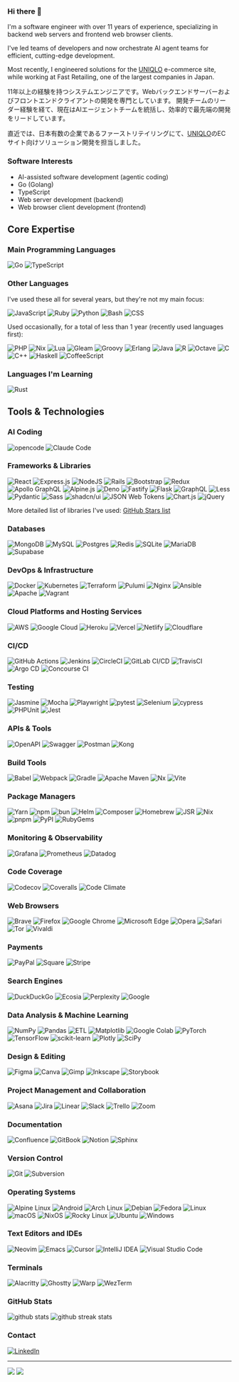 ### Hi there 👋

I'm a software engineer with over 11 years of experience, specializing in backend web servers and frontend web browser clients.

I've led teams of developers and now orchestrate AI agent teams for efficient, cutting-edge development.

Most recently, I engineered solutions for the [UNIQLO](https://uniqlo.com) e-commerce site, while working at Fast Retailing, one of the largest companies in Japan.

11年以上の経験を持つシステムエンジニアです。Webバックエンドサーバーおよびフロントエンドクライアントの開発を専門としています。 開発チームのリーダー経験を経て、現在はAIエージェントチームを統括し、効率的で最先端の開発をリードしています。

直近では、日本有数の企業であるファーストリテイリングにて、[UNIQLO](https://uniqlo.com)のECサイト向けソリューション開発を担当しました。

### Software Interests

- AI-assisted software development (agentic coding)
- Go (Golang)
- TypeScript
- Web server development (backend)
- Web browser client development (frontend)

## Core Expertise

### Main Programming Languages

![Go](https://img.shields.io/badge/Go-%2300ADD8.svg?logo=go&logoColor=white)
![TypeScript](https://img.shields.io/badge/TypeScript-%23007ACC.svg?logo=typescript&logoColor=white)

### Other Languages

I've used these all for several years, but they're not my main focus:

![JavaScript](https://img.shields.io/badge/JavaScript-%23323330.svg?logo=JavaScript&logoColor=%23F7DF1E)
![Ruby](https://img.shields.io/badge/Ruby-%23CC342D.svg?logo=ruby&logoColor=white)
![Python](https://img.shields.io/badge/Python-3670A0?logo=python&logoColor=ffdd54)
![Bash](https://img.shields.io/badge/Bash-%23121011.svg?logo=gnu-bash&logoColor=white)
![CSS](https://img.shields.io/badge/CSS-639?logo=css&logoColor=fff)

Used occasionally, for a total of less than 1 year (recently used languages first):

![PHP](https://img.shields.io/badge/PHP-%23777BB4.svg?logo=php&logoColor=white)
![Nix](https://img.shields.io/badge/Nix-5277C3.svg?logo=NixOS&logoColor=white)
![Lua](https://img.shields.io/badge/Lua-%232C2D72.svg?logo=lua&logoColor=white)
![Gleam](https://img.shields.io/badge/Gleam-ffaff3.svg?logo=apache-spark&logoColor=black)
![Groovy](https://img.shields.io/badge/Groovy-4298B8.svg?logo=Apache+Groovy&logoColor=white)
![Erlang](https://img.shields.io/badge/Erlang-white.svg?logo=erlang&logoColor=a90533)
![Java](https://img.shields.io/badge/Java-%23ED8B00.svg?logo=java&logoColor=white)
![R](https://img.shields.io/badge/R-%23276DC3.svg?logo=r&logoColor=white)
![Octave](https://img.shields.io/badge/Octave-darkblue?logo=octave&logoColor=fcd683)
![C](https://img.shields.io/badge/C-%2300599C.svg?logo=c&logoColor=white)
![C++](https://img.shields.io/badge/C%2B%2B-%2300599C.svg?logo=c%2B%2B&logoColor=white)
![Haskell](https://img.shields.io/badge/Haskell-5e5086?logo=haskell&logoColor=white)
![CoffeeScript](https://img.shields.io/badge/CoffeeScript-2F2625?logo=coffeescript&logoColor=fff)

### Languages I'm Learning

![Rust](https://img.shields.io/badge/Rust-%23000000.svg?logo=rust&logoColor=white)

## Tools & Technologies

### AI Coding

![opencode](https://img.shields.io/badge/opencode-000?logo=framework&logoColor=fff)
![Claude Code](https://img.shields.io/badge/Claude%20Code-D97757?logo=claude&logoColor=fff)

### Frameworks & Libraries

![React](https://img.shields.io/badge/React-%2320232a.svg?logo=react&logoColor=%2361DAFB)
![Express.js](https://img.shields.io/badge/Express.js-%23404d59.svg?logo=express&logoColor=%2361DAFB)
![NodeJS](https://img.shields.io/badge/NodeJS-6DA55F?logo=node.js&logoColor=white)
![Rails](https://img.shields.io/badge/Rails-%23CC0000.svg?logo=ruby-on-rails&logoColor=white)
![Bootstrap](https://img.shields.io/badge/Bootstrap-%23563D7C.svg?logo=bootstrap&logoColor=white)
![Redux](https://img.shields.io/badge/Redux-%23593d88.svg?logo=redux&logoColor=white)
![Apollo GraphQL](https://img.shields.io/badge/Apollo%20GraphQL-311C87?logo=apollo-graphql)
![Alpine.js](https://img.shields.io/badge/Alpine.js-8BC0D0?logo=alpinedotjs&logoColor=fff)
![Deno](https://img.shields.io/badge/Deno-000?logo=deno&logoColor=fff)
![Fastify](https://img.shields.io/badge/Fastify-000000?logo=fastify&logoColor=white)
![Flask](https://img.shields.io/badge/Flask-000?logo=flask&logoColor=fff)
![GraphQL](https://img.shields.io/badge/GraphQL-E10098?logo=graphql&logoColor=fff)
![Less](https://img.shields.io/badge/Less-1D365D?logo=less&logoColor=fff)
![Pydantic](https://img.shields.io/badge/Pydantic-E92063?logo=Pydantic&logoColor=white)
![Sass](https://img.shields.io/badge/Sass-C69?logo=sass&logoColor=fff)
![shadcn/ui](https://img.shields.io/badge/shadcn/ui-000?logo=shadcnui&logoColor=fff)
![JSON Web Tokens](https://img.shields.io/badge/JSON%20Web%20Tokens-black?logo=JSON%20web%20tokens)
![Chart.js](https://img.shields.io/badge/Chart.js-F5788D.svg?logo=chart.js&logoColor=white)
![jQuery](https://img.shields.io/badge/jQuery-%230769AD.svg?logo=jquery&logoColor=white)

More detailed list of libraries I've used: [GitHub Stars list](https://github.com/stars/normful/lists/did-use)

### Databases

![MongoDB](https://img.shields.io/badge/MongoDB-%234ea94b.svg?logo=mongodb&logoColor=white)
![MySQL](https://img.shields.io/badge/MySQL-%23000f.svg?logo=mysql&logoColor=white)
![Postgres](https://img.shields.io/badge/Postgres-%23316192.svg?logo=postgresql&logoColor=white)
![Redis](https://img.shields.io/badge/Redis-%23DD0031.svg?logo=redis&logoColor=white)
![SQLite](https://img.shields.io/badge/SQLite-%2307405e.svg?logo=sqlite&logoColor=white)
![MariaDB](https://img.shields.io/badge/MariaDB-003545?logo=mariadb&logoColor=white)
![Supabase](https://img.shields.io/badge/Supabase-3FCF8E?logo=supabase&logoColor=fff)

### DevOps & Infrastructure

![Docker](https://img.shields.io/badge/Docker-%230db7ed.svg?logo=docker&logoColor=white)
![Kubernetes](https://img.shields.io/badge/Kubernetes-%23326ce5.svg?logo=kubernetes&logoColor=white)
![Terraform](https://img.shields.io/badge/Terraform-%237A42BC.svg?logo=terraform&logoColor=white)
![Pulumi](https://img.shields.io/badge/Pulumi-%238A3391.svg?logo=pulumi&logoColor=white)
![Nginx](https://img.shields.io/badge/Nginx-%23009639.svg?logo=nginx&logoColor=white)
![Ansible](https://img.shields.io/badge/Ansible-%231A1918.svg?logo=ansible&logoColor=white)
![Apache](https://img.shields.io/badge/Apache-%23D42029.svg?logo=apache&logoColor=white)
![Vagrant](https://img.shields.io/badge/Vagrant-%231563FF.svg?logo=vagrant&logoColor=white)

### Cloud Platforms and Hosting Services

![AWS](https://img.shields.io/badge/AWS-%23FF9900.svg?logo=amazon-aws&logoColor=white)
![Google Cloud](https://img.shields.io/badge/Google%20Cloud-%234285F4.svg?logo=google-cloud&logoColor=white)
![Heroku](https://img.shields.io/badge/Heroku-430098?logo=heroku&logoColor=fffe)
![Vercel](https://img.shields.io/badge/Vercel-%23000000.svg?logo=vercel&logoColor=white)
![Netlify](https://img.shields.io/badge/Netlify-%23000000.svg?logo=netlify&logoColor=#00C7B7)
![Cloudflare](https://img.shields.io/badge/Cloudflare-F38020?logo=Cloudflare&logoColor=white)

### CI/CD

![GitHub Actions](https://img.shields.io/badge/GitHub%20Actions-%232671E5.svg?logo=githubactions&logoColor=white)
![Jenkins](https://img.shields.io/badge/Jenkins-%232C5263.svg?logo=jenkins&logoColor=white)
![CircleCI](https://img.shields.io/badge/CircleCI-%23161616.svg?logo=circleci&logoColor=white)
![GitLab CI/CD](https://img.shields.io/badge/GitLab%20CI/CD-%23181717.svg?logo=gitlab&logoColor=white)
![TravisCI](https://img.shields.io/badge/TravisCI-%232B2F33.svg?logo=travis&logoColor=white)
![Argo CD](https://img.shields.io/badge/Argo%20CD-%23EF7B4D.svg?logo=argo&logoColor=white)
![Concourse CI](https://img.shields.io/badge/Concourse%20CI-%23000000.svg?logo=concourse&logoColor=white)

### Testing

![Jasmine](https://img.shields.io/badge/Jasmine-%238A4182?logo=Jasmine&logoColor=white)
![Mocha](https://img.shields.io/badge/Mocha-%238D6748?logo=mocha&logoColor=white)
![Playwright](https://custom-icon-badges.demolab.com/badge/Playwright-2EAD33?logo=playwright&logoColor=fff)
![pytest](https://img.shields.io/badge/pytest-fff?logo=pytest&logoColor=000)
![Selenium](https://img.shields.io/badge/Selenium-%43B02A?logo=selenium&logoColor=white)
![cypress](https://img.shields.io/badge/cypress-%23E5E5E5?logo=cypress&logoColor=058a5e)
![PHPUnit](https://img.shields.io/badge/PHPUnit-%232D5375?logo=php&logoColor=fff)
![Jest](https://img.shields.io/badge/Jest-%23C21325?logo=jest&logoColor=white)

### APIs & Tools

![OpenAPI](https://img.shields.io/badge/OpenAPI-6BA539?logo=openapiinitiative&logoColor=white)
![Swagger](https://img.shields.io/badge/Swagger-85EA2D?logo=insomnia&logoColor=000)
![Postman](https://img.shields.io/badge/Postman-FF6C37?logo=postman&logoColor=white)
![Kong](https://img.shields.io/badge/Kong-003459?logo=kong&logoColor=white)

### Build Tools

![Babel](https://img.shields.io/badge/Babel-F9DC3e?logo=babel&logoColor=black)
![Webpack](https://img.shields.io/badge/Webpack-%238DD6F9.svg?logo=webpack&logoColor=black)
![Gradle](https://img.shields.io/badge/Gradle-02303A.svg?logo=Gradle&logoColor=white)
![Apache Maven](https://img.shields.io/badge/Apache%20Maven-C71A36?logo=Apache%20Maven&logoColor=white)
![Nx](https://img.shields.io/badge/Nx-143055?logo=nx&logoColor=white)
![Vite](https://img.shields.io/badge/Vite-646CFF?logo=vite&logoColor=fff)

### Package Managers

![Yarn](https://img.shields.io/badge/Yarn-%232C8EBB.svg?logo=yarn&logoColor=white)
![npm](https://img.shields.io/badge/npm-%23000000.svg?logo=npm&logoColor=white)
![bun](https://img.shields.io/badge/bun-000?logo=bun&logoColor=fff)
![Helm](https://img.shields.io/badge/Helm-0F1689?logo=helm&logoColor=fff)
![Composer](https://img.shields.io/badge/Composer-885630?logo=composer&logoColor=fff)
![Homebrew](https://img.shields.io/badge/Homebrew-FBB040?logo=homebrew&logoColor=fff)
![JSR](https://img.shields.io/badge/JSR-F7DF1E?logo=jsr&logoColor=000)
![Nix](https://img.shields.io/badge/Nix-5277C3?logo=nixos&logoColor=fff)
![pnpm](https://img.shields.io/badge/pnpm-F69220?logo=pnpm&logoColor=fff)
![PyPI](https://img.shields.io/badge/PyPI-3775A9?logo=pypi&logoColor=fff)
![RubyGems](https://img.shields.io/badge/RubyGems-E9573F?logo=rubygems&logoColor=fff)

### Monitoring & Observability

![Grafana](https://img.shields.io/badge/grafana-%23F46800.svg?logo=grafana&logoColor=white)
![Prometheus](https://img.shields.io/badge/Prometheus-E6522C?logo=Prometheus&logoColor=white)
![Datadog](https://img.shields.io/badge/datadog-%23632CA6.svg?logo=datadog&logoColor=white)

### Code Coverage

![Codecov](https://img.shields.io/badge/Codecov-F01F7A?logo=codecov&logoColor=fff)
![Coveralls](https://img.shields.io/badge/Coveralls-3F5767?logo=coveralls&logoColor=fff)
![Code Climate](https://img.shields.io/badge/Code%20Climate-000?logo=codeclimate&logoColor=fff)

### Web Browsers

![Brave](https://img.shields.io/badge/Brave-FB542B?logo=Brave&logoColor=white)
![Firefox](https://img.shields.io/badge/Firefox-FF7139?logo=Firefox&logoColor=white)
![Google Chrome](https://img.shields.io/badge/Google%20Chrome-4285F4?logo=GoogleChrome&logoColor=white)
![Microsoft Edge](https://custom-icon-badges.demolab.com/badge/Microsoft%20Edge-2771D8?logo=edge-white&logoColor=white)
![Opera](https://img.shields.io/badge/Opera-FF1B2D?logo=Opera&logoColor=white)
![Safari](https://img.shields.io/badge/Safari-006CFF?logo=safari&logoColor=fff)
![Tor](https://img.shields.io/badge/Tor-7D4698?logo=Tor-Browser&logoColor=white)
![Vivaldi](https://img.shields.io/badge/Vivaldi-EF3939?logo=Vivaldi&logoColor=white)

### Payments

![PayPal](https://img.shields.io/badge/PayPal-003087?logo=paypal&logoColor=fff)
![Square](https://img.shields.io/badge/Square-3E4348?logo=square&logoColor=fff)
![Stripe](https://img.shields.io/badge/Stripe-5851DD?logo=stripe&logoColor=fff)

### Search Engines

![DuckDuckGo](https://img.shields.io/badge/DuckDuckGo-FF5722?logo=duckduckgo&logoColor=white)
![Ecosia](https://img.shields.io/badge/Ecosia-008009?logo=ecosia&logoColor=fff)
![Perplexity](https://img.shields.io/badge/Perplexity-1FB8CD?logo=perplexity&logoColor=fff)
![Google](https://img.shields.io/badge/Google-4285F4?logo=google&logoColor=white)

### Data Analysis & Machine Learning

![NumPy](https://img.shields.io/badge/numpy-%23013243.svg?logo=numpy&logoColor=white)
![Pandas](https://img.shields.io/badge/pandas-%23150458.svg?logo=pandas&logoColor=white)
![ETL](https://custom-icon-badges.demolab.com/badge/ETL-9370DB?logo=etl-logo&logoColor=fff)
![Matplotlib](https://custom-icon-badges.demolab.com/badge/Matplotlib-71D291?logo=matplotlib&logoColor=fff)
![Google Colab](https://img.shields.io/badge/Google%20Colab-F9AB00?logo=googlecolab&logoColor=fff)
![PyTorch](https://img.shields.io/badge/PyTorch-%23EE4C2C.svg?logo=PyTorch&logoColor=white)
![TensorFlow](https://img.shields.io/badge/TensorFlow-%23FF6F00.svg?logo=TensorFlow&logoColor=white)
![scikit-learn](https://img.shields.io/badge/scikit--learn%23F7931E.svg?logo=scikit-learn&logoColor=white)
![Plotly](https://img.shields.io/badge/Plotly-%233F4F75.svg?logo=plotly&logoColor=white)
![SciPy](https://img.shields.io/badge/SciPy-%230C55A5.svg?logo=scipy&logoColor=%white)

### Design & Editing

![Figma](https://img.shields.io/badge/figma-%23F24E1E.svg?logo=figma&logoColor=white)
![Canva](https://img.shields.io/badge/Canva-%2300C4CC.svg?logo=Canva&logoColor=white)
![Gimp](https://img.shields.io/badge/Gimp-657D8B?logo=gimp&logoColor=FFFFFF)
![Inkscape](https://img.shields.io/badge/Inkscape-e0e0e0?logo=inkscape&logoColor=080A13)
![Storybook](https://img.shields.io/badge/Storybook-FF4785?logo=storybook&logoColor=fff)

### Project Management and Collaboration

![Asana](https://img.shields.io/badge/Asana-F06A6A?logo=asana&logoColor=fff)
![Jira](https://img.shields.io/badge/Jira-0052CC?logo=jira&logoColor=fff)
![Linear](https://img.shields.io/badge/Linear-5E6AD2?logo=linear&logoColor=fff)
![Slack](https://img.shields.io/badge/Slack-4A154B?logo=slack&logoColor=fff)
![Trello](https://img.shields.io/badge/Trello-0052CC?logo=trello&logoColor=fff)
![Zoom](https://img.shields.io/badge/Zoom-2D8CFF?logo=zoom&logoColor=white)

### Documentation

![Confluence](https://img.shields.io/badge/Confluence-172B4D?logo=confluence&logoColor=fff)
![GitBook](https://img.shields.io/badge/GitBook-3884FF?logo=gitbook&logoColor=fff)
![Notion](https://img.shields.io/badge/Notion-000?logo=notion&logoColor=fff)
![Sphinx](https://img.shields.io/badge/Sphinx-000?logo=sphinx&logoColor=fff)

### Version Control

![Git](https://img.shields.io/badge/Git-F05032?logo=git&logoColor=fff)
![Subversion](https://img.shields.io/badge/Subversion-809CC9?logo=subversion&logoColor=fff)

### Operating Systems

![Alpine Linux](https://img.shields.io/badge/Alpine%20Linux-0D597F?logo=alpinelinux&logoColor=fff)
![Android](https://img.shields.io/badge/Android-3DDC84?logo=android&logoColor=white)
![Arch Linux](https://img.shields.io/badge/Arch%20Linux-1793D1?logo=arch-linux&logoColor=fff)
![Debian](https://img.shields.io/badge/Debian-A81D33?logo=debian&logoColor=fff)
![Fedora](https://img.shields.io/badge/Fedora-51A2DA?logo=fedora&logoColor=fff)
![Linux](https://img.shields.io/badge/Linux-FCC624?logo=linux&logoColor=black)
![macOS](https://img.shields.io/badge/macOS-000000?logo=apple&logoColor=F0F0F0)
![NixOS](https://img.shields.io/badge/NixOS-5277C3?logo=nixos&logoColor=fff)
![Rocky Linux](https://img.shields.io/badge/Rocky%20Linux-10B981?logo=rockylinux&logoColor=fff)
![Ubuntu](https://img.shields.io/badge/Ubuntu-E95420?logo=ubuntu&logoColor=white)
![Windows](https://custom-icon-badges.demolab.com/badge/Windows-0078D6?logo=windows11&logoColor=white)

### Text Editors and IDEs

![Neovim](https://img.shields.io/badge/Neovim-%2357A143.svg?&logo=neovim&logoColor=white)
![Emacs](https://img.shields.io/badge/Emacs-%237F5AB6.svg?logo=gnu-emacs&logoColor=white)
![Cursor](https://custom-icon-badges.demolab.com/badge/Cursor-000000?logo=cursor-ai-white)
![IntelliJ IDEA](https://img.shields.io/badge/IntelliJ%20IDEA-000000.svg?logo=intellij&logoColor=white)
![Visual Studio Code](https://img.shields.io/badge/Visual%20Studio%20Code-0078d7.svg?logo=visual-studio-code&logoColor=white)

### Terminals

![Alacritty](https://img.shields.io/badge/Alacritty-F46D01?logo=alacritty&logoColor=fff)
![Ghostty](https://custom-icon-badges.demolab.com/badge/Ghostty-0000ff?logo=ghostty_term)
![Warp](https://img.shields.io/badge/Warp-01A4FF?logo=warp&logoColor=fff)
![WezTerm](https://img.shields.io/badge/WezTerm-4E49EE?logo=wezterm&logoColor=fff)

### GitHub Stats

<img src="https://github-readme-stats.vercel.app/api?username=normful&count_private=true&show_icons=true" alt="github stats"/>
<img src="https://github-readme-streak-stats.herokuapp.com/?user=normful" alt="github streak stats"/>

### Contact

<a href="https://www.linkedin.com/in/normansue/" target="_blank">
  <img src="https://img.shields.io/badge/LinkedIn-0077B5?logo=linkedin&logoColor=white" alt="LinkedIn"/>
</a>

---

![](https://komarev.com/ghpvc/?username=normful&color=blue)
![](https://hit.yhype.me/github/profile?account_id=2453169)
